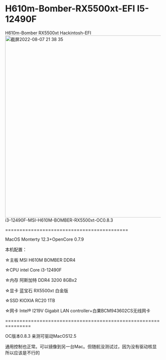 # H610m-Bomber-RX5500xt-EFI I5-12490F
H610m-Bomber RX5500xt Hackintosh-EFI
<img width="589" alt="截屏2022-08-07 21 38 35" src="https://user-images.githubusercontent.com/65746655/183293549-a35f6812-be14-49e0-bc50-03d5f99bbab8.png">
i3-12490F-MSI-H610M-BOMBER-RX5500xt-OC0.8.3

===========================================

MacOS Monterty 12.3+OpenCore 0.7.9

本机配置：

☆主板 MSI H610M BOMBER DDR4

☆CPU intel Core i3-12490F

☆内存 阿斯加特 DDR4 3200 8GBx2

☆显卡 蓝宝石 RX5500xt 白金版

☆SSD KIOXIA RC20 1TB

☆网卡 Intel® I219V Gigabit LAN controller+白果BCM943602CS无线网卡

===============================================================

OC版本0.8.3 亲测可驱动MacOS12.5

通用控制也正常。可以镜像到另一台Mac。但随航没测试过，因为没有驱动核显所以应该是不行的
